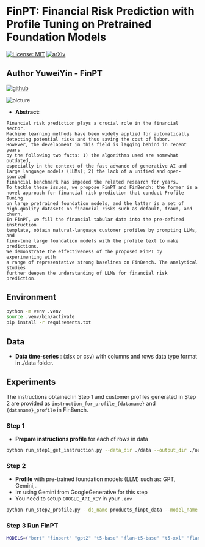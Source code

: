 # FinPT: Financial Risk Prediction with Profile Tuning on Pretrained Foundation Models

[![License: MIT](https://img.shields.io/badge/License-MIT-yellow.svg)](https://opensource.org/licenses/MIT)
[![arXiv](https://img.shields.io/badge/arXiv-2308.00065-b31b1b.svg)](https://arxiv.org/abs/2308.00065)
## Author **YuweiYin - FinPT**
[![github](GITHUB)](https://github.com/YuweiYin/FinPT/tree/master)

![picture](https://yuweiyin.com/files/img/2023-07-22-FinPT.png)

* **Abstract**:

```text
Financial risk prediction plays a crucial role in the financial sector. 
Machine learning methods have been widely applied for automatically 
detecting potential risks and thus saving the cost of labor.
However, the development in this field is lagging behind in recent years 
by the following two facts: 1) the algorithms used are somewhat outdated, 
especially in the context of the fast advance of generative AI and 
large language models (LLMs); 2) the lack of a unified and open-sourced 
financial benchmark has impeded the related research for years.
To tackle these issues, we propose FinPT and FinBench: the former is a 
novel approach for financial risk prediction that conduct Profile Tuning 
on large pretrained foundation models, and the latter is a set of 
high-quality datasets on financial risks such as default, fraud, and churn.
In FinPT, we fill the financial tabular data into the pre-defined instruction 
template, obtain natural-language customer profiles by prompting LLMs, and 
fine-tune large foundation models with the profile text to make predictions.
We demonstrate the effectiveness of the proposed FinPT by experimenting with 
a range of representative strong baselines on FinBench. The analytical studies 
further deepen the understanding of LLMs for financial risk prediction.
```

## Environment

```bash
python -m venv .venv
source .venv/bin/activate
pip install -r requirements.txt
```

## Data

- **Data time-series** : (xlsx or csv) with columns and rows data type format in ./data folder.

## Experiments

The instructions obtained in Step 1 and customer profiles generated in Step 2
are provided as `instruction_for_profile_{dataname}` and `{dataname}_profile` in FinBench.

### Step 1
- **Prepare instructions profile** for each of rows in data
```bash
python run_step1_get_instruction.py --data_dir ./data --output_dir ./output --dataset_names products_finpt_data
```
### Step 2
- **Profile** with pre-trained foundation models (LLM) such as: GPT, Gemini,..
- Im using Gemini from GoogleGenerative for this step
- You need to setup `GOOGLE_API_KEY` in your `.env`
```bash
python run_step2_profile.py --ds_name products_finpt_data --model_name gemini-1.5-flash --train_ratio 0.7 --val_ratio 0.15
```
### Step 3 Run FinPT

```bash
MODELS=("bert" "finbert" "gpt2" "t5-base" "flan-t5-base" "t5-xxl" "flan-t5-xxl" "llama-7b" "llama-13b")
```
